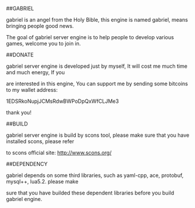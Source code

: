 ##GABRIEL

  gabriel is an angel from the Holy Bible, this engine is named gabriel, means bringing people good news.
  
  The goal of gabriel server engine is to help people to develop various games, welcome you to join in.

##DONATE

  gabriel server engine is developed just by myself, It will cost me much time and much energy, If you 
  
  are interested in this engine, You can support me by sending some bitcoins to my wallet address:
  
  1EDSRkoNupjJCMsRdwBWPoDpQxWfCLJMe3
  
  thank you!
  
##BUILD

  gabriel server engine is build by scons tool, please make sure that you have installed scons, please refer 
  
  to scons official site: http://www.scons.org/
  
##DEPENDENCY

  gabriel depends on some third libraries, such as yaml-cpp, ace, protobuf, mysql++, lua5.2.  please make 
  
  sure that you have builded these dependent libraries before you build gabriel engine.
